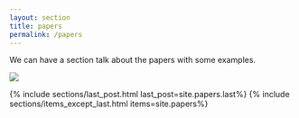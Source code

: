 ```yaml
---
layout: section
title: papers
permalink: /papers
---
```

We can have a section talk about the papers with some examples.

<img src="{{ site.baseurl }}/assets/images/ar.gif">

{% include sections/last_post.html last_post=site.papers.last%}
{% include sections/items_except_last.html items=site.papers%}
